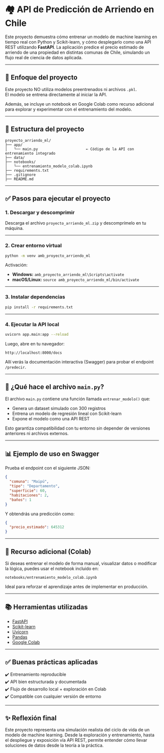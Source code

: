 # 🏘️ API de Predicción de Arriendo en Chile

Este proyecto demuestra cómo entrenar un modelo de machine learning en tiempo real con Python y Scikit-learn, y cómo desplegarlo como una API REST utilizando **FastAPI**. La aplicación predice el precio estimado de arriendo de una propiedad en distintas comunas de Chile, simulando un flujo real de ciencia de datos aplicada.

---

## 🎯 Enfoque del proyecto

Este proyecto NO utiliza modelos preentrenados ni archivos `.pkl`.  
El modelo se entrena directamente al iniciar la API.

Además, se incluye un notebook en Google Colab como recurso adicional para explorar y experimentar con el entrenamiento del modelo.

---

## 📁 Estructura del proyecto

```
proyecto_arriendo_ml/
├── app/
│   └── main.py                      ← Código de la API con entrenamiento integrado
├── data/
├── notebooks/
│   └── entrenamiento_modelo_colab.ipynb  
├── requirements.txt
├── .gitignore
├── README.md
```

---

## ✅ Pasos para ejecutar el proyecto

### 1. Descargar y descomprimir

Descarga el archivo `proyecto_arriendo_ml.zip` y descomprímelo en tu máquina.

---

### 2. Crear entorno virtual

```bash
python -m venv amb_proyecto_arriendo_ml
```

Activación:

- **Windows:** `amb_proyecto_arriendo_ml\Scripts\activate`
- **macOS/Linux:** `source amb_proyecto_arriendo_ml/bin/activate`

---

### 3. Instalar dependencias

```bash
pip install -r requirements.txt
```

---

### 4. Ejecutar la API local

```bash
uvicorn app.main:app --reload
```

Luego, abre en tu navegador:

```
http://localhost:8000/docs
```

Allí verás la documentación interactiva (Swagger) para probar el endpoint `/predecir`.

---

## 🧠 ¿Qué hace el archivo `main.py`?

El archivo `main.py` contiene una función llamada `entrenar_modelo()` que:

- Genera un dataset simulado con 300 registros
- Entrena un modelo de regresión lineal con Scikit-learn
- Expone el modelo como una API REST

Esto garantiza compatibilidad con tu entorno sin depender de versiones anteriores ni archivos externos.

---

## 📊 Ejemplo de uso en Swagger

Prueba el endpoint con el siguiente JSON:

```json
{
  "comuna": "Maipú",
  "tipo": "Departamento",
  "superficie": 60,
  "habitaciones": 2,
  "baños": 1
}
```

Y obtendrás una predicción como:

```json
{
  "precio_estimado": 645312
}
```

---

## 📘 Recurso adicional (Colab)

Si deseas entrenar el modelo de forma manual, visualizar datos o modificar la lógica, puedes usar el notebook incluido en:

```
notebooks/entrenamiento_modelo_colab.ipynb
```

Ideal para reforzar el aprendizaje antes de implementar en producción.

---

## 📚 Herramientas utilizadas

- [FastAPI](https://fastapi.tiangolo.com/)
- [Scikit-learn](https://scikit-learn.org/)
- [Uvicorn](https://www.uvicorn.org/)
- [Pandas](https://pandas.pydata.org/)
- [Google Colab](https://colab.research.google.com/)

---

## ✅ Buenas prácticas aplicadas

✔️ Entrenamiento reproducible  
✔️ API bien estructurada y documentada  
✔️ Flujo de desarrollo local + exploración en Colab  
✔️ Compatible con cualquier versión de entorno

---

## ✨ Reflexión final

Este proyecto representa una simulación realista del ciclo de vida de un modelo de machine learning. Desde la exploración y entrenamiento, hasta el despliegue y exposición vía API REST, permite entender cómo llevar soluciones de datos desde la teoría a la práctica.
